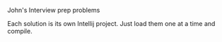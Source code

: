 John's Interview prep problems

Each solution is its own Intellij project. Just load them one at a time and compile.